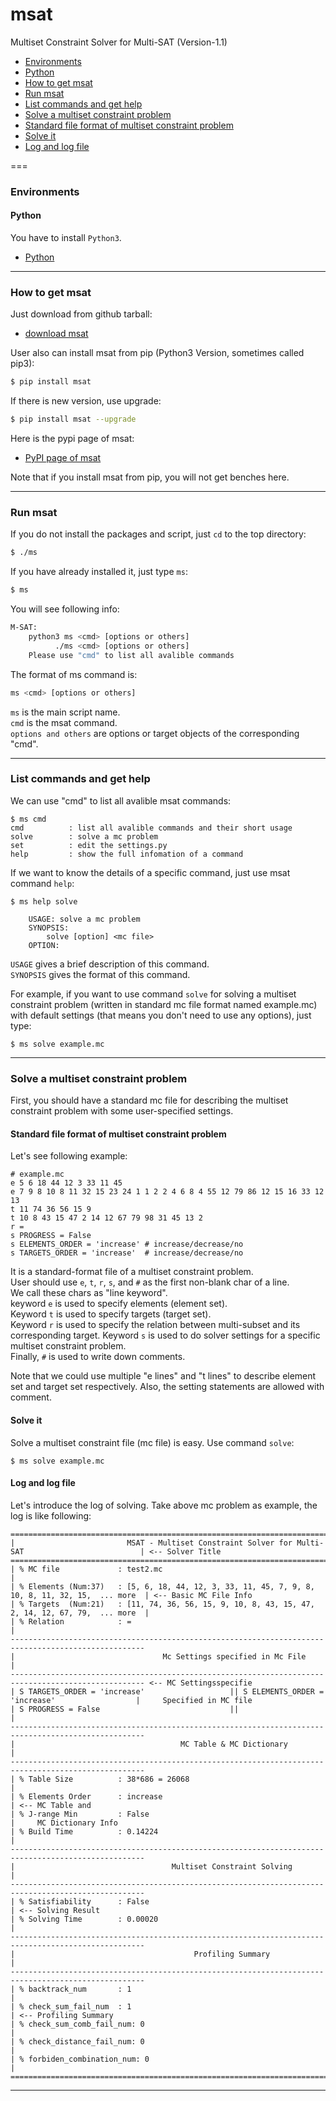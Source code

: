 msat
======

Multiset Constraint Solver for Multi-SAT (Version-1.1)

* [Environments](#environments)
 * [Python](#python)
* [How to get msat](#how-to-get-msat)
* [Run msat](#run-msat)
* [List commands and get help](#list-commands-and-get-help)
* [Solve a multiset constraint problem](#solve-a-multiset-constraint-problem)
 * [Standard file format of multiset constraint problem](#standard-file-format-of-multiset-constraint-problem)
 * [Solve it](#solve-it)
 * [Log and log file](#log-messages-and-log-file)

===

### Environments

#### Python

You have to install `Python3`.
* [Python](https://www.python.org/)

---

### How to get msat

Just download from github tarball:
* [download msat](https://github.com/dokelung/msat/tarball/v1.1)

User also can install msat from pip (Python3 Version, sometimes called pip3):

```sh
$ pip install msat
```
If there is new version, use upgrade:

```sh
$ pip install msat --upgrade
```
Here is the pypi page of msat:

* [PyPI page of msat](https://pypi.python.org/pypi/msat)

Note that if you install msat from pip, you will not get benches here.

---

### Run msat

If you do not install the packages and script, just `cd` to the top directory:

```sh
$ ./ms
```

If you have already installed it, just type `ms`:

```sh
$ ms
```

You will see following info:

```sh
M-SAT:
    python3 ms <cmd> [options or others]
          ./ms <cmd> [options or others]
    Please use "cmd" to list all avalible commands
```

The format of ms command is:

```sh
ms <cmd> [options or others]
```

`ms` is the main script name.<br />
`cmd` is the msat command.<br />
`options and others` are options or target objects of the corresponding "cmd".<br />

---

### List commands and get help

We can use "cmd" to list all avalible msat commands:

```
$ ms cmd
cmd          : list all avalible commands and their short usage
solve        : solve a mc problem
set          : edit the settings.py
help         : show the full infomation of a command
```

If we want to know the details of a specific command, just use msat command `help`:

```
$ ms help solve

    USAGE: solve a mc problem
    SYNOPSIS:
        solve [option] <mc file>
    OPTION:
```

`USAGE` gives a brief description of this command.<br />
`SYNOPSIS` gives the format of this command.<br />

For example, if you want to use command `solve` for solving a multiset constraint problem (written in standard mc file format named example.mc) with default settings (that means you don't need to use any options), just type:

```
$ ms solve example.mc
```

---

### Solve a multiset constraint problem

First, you should have a standard mc file for describing the multiset constraint problem with some user-specified settings.

#### Standard file format of multiset constraint problem 

Let's see following example:

```
# example.mc
e 5 6 18 44 12 3 33 11 45
e 7 9 8 10 8 11 32 15 23 24 1 1 2 2 4 6 8 4 55 12 79 86 12 15 16 33 12 13
t 11 74 36 56 15 9
t 10 8 43 15 47 2 14 12 67 79 98 31 45 13 2
r =
s PROGRESS = False
s ELEMENTS_ORDER = 'increase' # increase/decrease/no
s TARGETS_ORDER = 'increase'  # increase/decrease/no
```

It is a standard-format file of a multiset constraint problem.<br />
User should use `e`, `t`, `r`, `s`, and `#` as the first non-blank char of a line.<br />
We call these chars as "line keyword".<br />
keyword `e` is used to specify elements (element set).<br />
Keyword `t` is used to specify targets (target set).<br />
Keyword `r` is used to specify the relation between multi-subset and its corresponding target.
Keyword `s` is used to do solver settings for a specific multiset constraint problem.<br />
Finally, `#` is used to write down comments.

Note that we could use multiple "e lines" and "t lines" to describe element set and target set respectively. Also, the setting statements are allowed with comment.

#### Solve it

Solve a multiset constraint file (mc file) is easy. Use command `solve`:

```
$ ms solve example.mc
```

#### Log and log file

Let's introduce the log of solving. Take above mc problem as example, the log is like following:

```
====================================================================================================
|                         MSAT - Multiset Constraint Solver for Multi-SAT                          | <-- Solver Title
====================================================================================================
| % MC file             : test2.mc                                                                 |
| % Elements (Num:37)   : [5, 6, 18, 44, 12, 3, 33, 11, 45, 7, 9, 8, 10, 8, 11, 32, 15,  ... more  | <-- Basic MC File Info
| % Targets  (Num:21)   : [11, 74, 36, 56, 15, 9, 10, 8, 43, 15, 47, 2, 14, 12, 67, 79,  ... more  |
| % Relation            : =                                                                        |
----------------------------------------------------------------------------------------------------
|                                 Mc Settings specified in Mc File                                 |
---------------------------------------------------------------------------------------------------- <-- MC Settingsspecifie
| S TARGETS_ORDER = 'increase'                   || S ELEMENTS_ORDER = 'increase'                  |     Specified in MC file
| S PROGRESS = False                             ||                                                |
----------------------------------------------------------------------------------------------------
|                                     MC Table & MC Dictionary                                     |
----------------------------------------------------------------------------------------------------
| % Table Size          : 38*686 = 26068                                                           |
| % Elements Order      : increase                                                                 | <-- MC Table and 
| % J-range Min         : False                                                                    |     MC Dictionary Info
| % Build Time          : 0.14224                                                                  |
----------------------------------------------------------------------------------------------------
|                                   Multiset Constraint Solving                                    |
----------------------------------------------------------------------------------------------------
| % Satisfiability      : False                                                                    | <-- Solving Result
| % Solving Time        : 0.00020                                                                  |
----------------------------------------------------------------------------------------------------
|                                        Profiling Summary                                         |
----------------------------------------------------------------------------------------------------
| % backtrack_num       : 1                                                                        |
| % check_sum_fail_num  : 1                                                                        | <-- Profiling Summary
| % check_sum_comb_fail_num: 0                                                                     |
| % check_distance_fail_num: 0                                                                     |
| % forbiden_combination_num: 0                                                                    |
====================================================================================================
```



---
